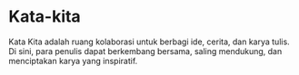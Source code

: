 # Kata-kita
Kata Kita adalah ruang kolaborasi untuk berbagi ide, cerita, dan karya tulis. Di sini, para penulis dapat berkembang bersama, saling mendukung, dan menciptakan karya yang inspiratif.
